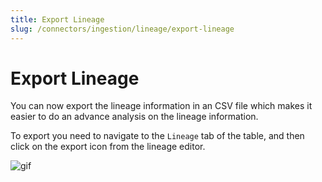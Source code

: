 ```yaml
---
title: Export Lineage
slug: /connectors/ingestion/lineage/export-lineage
---
```


# Export Lineage

You can now export the lineage information in an CSV file which makes it easier to do an advance analysis on the lineage information.

To export you need to navigate to the `Lineage` tab of the table, and then click on the export icon from the lineage editor.

![gif](/images/v1.5/features/ingestion/lineage/export-lineage.gif)
